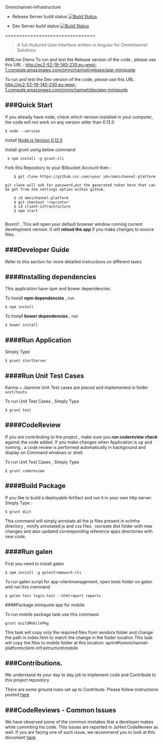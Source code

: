 Omnichannel-Infrastructure  
* Release Server build status [![Build Status](http://ec2-52-17-234-115.eu-west-1.compute.amazonaws.com:8080/buildStatus/icon?job=OC-Release-Infra)](http://ec2-52-17-234-115.eu-west-1.compute.amazonaws.com:8080/buildStatus/icon?job=OC-Release-Infra/)

* Dev Server build status [![Build Status](http://ec2-52-17-234-115.eu-west-1.compute.amazonaws.com:8080/buildStatus/icon?job=OC-Dev-Infra)](http://ec2-52-17-234-115.eu-west-1.compute.amazonaws.com:8080/job/OC-Dev-Infra/)

================================

> A full-featured User Interface written in Angular for Omnichannel Solutions 

###Live Demo
To run and test the Release version of the code , please use this URL : http://ec2-52-19-140-230.eu-west-1.compute.amazonaws.com/omnichannel/release/app-miniquote

To run and test the Dev version of the code, please use this URL : http://ec2-52-19-140-230.eu-west-1.compute.amazonaws.com/omnichannel/dev/app-miniquote

###Quick Start
---

If you already have node, check which version installed in your computer, the code will not work on any version older than 0.12.0

 ```
 $ node --version
 ```

Install [Node.js Version 0.12.0](https://nodejs.org/download/release/v0.12.0/)

Install grunt using below command
 
```
 $ npm install -g grunt-cli	
```

Fork this Repository to your Bitbucket Account then :
   
```
    $ git clone https://github.csc.com/<your id>/omnichannel-platform

git clone will ask for password,put the generated token here that can be get from the settings option within github.

    $ cd omnichannel-platform
    $ git checkout '<sprintx>'
    $ cd client-infrastructure
    $ npm start
   
```

Boom!! , This will open your default browser window running current development version. It will **reload the app** if you make changes to source files.


###Developer Guide
---

Refer to this section for more detailed instructions on different tasks

####Installing dependencies
---

This application have npm and bower dependencies.

To Install **npm dependencies** , run
 
 ```
 $ npm install	
 ``` 

To Install **bower dependencies** , run
 
 ```
 $ bower install	
 ``` 

####Run Application
---

Simply Type

 ```
 $ grunt startServer
  ``` 

####Run Unit Test Cases
---

Karma + Jasmine Unit Test cases are placed and implemented in folder `unit/tests`

To run Unit Test Cases , Simply Type

 ```
 $ grunt test
  ```   

####CodeReview
---

If you are contributing to the project , make sure you **run codereview check** against the code added. 
If you make changes when Application is up and running , a code review is performed automatically in background and display on Command windows or shell.

To run Unit Test Cases , Simply Type

 ```
 $ grunt codereview
  ``` 

####Build Package
---

If you like to build a deployable Artifact and run it in your own http server. Simply Type :

 ```
 $ grunt dist
  ``` 

This command will simply annotate all the js files present in ocInfra directory , minify annotated js and css files , recreate dist folder with new changes and also updated corresponding reference apps directories with new code. 

####Run galen
---

First you need to install galen

 ```
 $ npm install -g galenframework-cli
  ``` 

  To run galen script for app-clientmanagement, open tests folder on galen and run this command
   
   ```
  $ galen test login.test --htmlreport reports
   ```

####Package miniquote app for mobile

To run mobile package task use this command

   ```
grunt buildMobilePkg
   ```

This task will copy only the required files from vendors folder and change the path in index.html to match the change in the folder location
This task will copy the files to mobile folder at this location:
sprint#\omnichannel-platform\client-infrastructure\mobile
  
###Contributions.
---

We understand its your day to day job to implement code and Contribute to this project repository

There are some ground rules set up to Contribute. Please follow instructions posted [here](https://drive.google.com/open?id=1ogAgtSQm53Op5e92nevyGM-KyoPgtzI5hoA4W6ZiisU&authuser=0)

###CodeReviews - Common Issues
---

We have observed some of the common mistakes that a developer makes while commiting his code. This issues are reported in JsHint CodeReview as well. If you are facing one of such issue, we recommend you to look at this document [here](https://bitbucket.org/cscdev/omnichannel-client/src/43a16ce441b12bb24ae2284aa6002f448d955ad3/docs/CodeReviews.md?at=develop-Sprint5)
